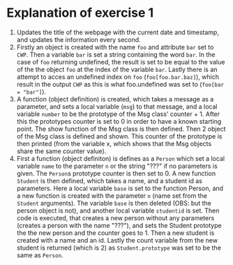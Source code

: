 Explanation of exercise 1
======

1. Updates the title of the webpage with the current date and timestamp, and updates the information every second.
2. Firstly an object is created with the name `foo` and attribute `bar` set to `CWP`. Then a variable `bar` is set a string containing the word `bar`. In the case of `foo` returning undefined, the result is set to be equal to the value of the the object `foo` at the index of the variable `bar`. Lastly there is an attempt to acces an undefined index on `foo` (`foo[foo.bar.baz]`), which result in the output `CWP` as this is what foo.undefined was set to (`foo[bar = "bar"]`).
3. A function (object definition) is created, which takes a message as a parameter, and sets a local variable (`msg`) to that message, and a local variable `number` to be the prototype of the Msg class' counter + 1. After this the prototypes counter is set to 0 in order to have a known starting point. The show function of the Msg class is then defined. Then 2 object of the Msg class is defined and shown. This counter of the prototype is then printed (from the variable x, which shows that the Msg objects share the same counter value).
4. First a function (object definiton) is defines as a `Person` which set a local variable `name` to the parameter `n` or the string "???" if no parameters is given. The `Person`s prototype counter is then set to 0. A new function `Student` is then defined, which takes a name, and a student id as parameters. Here a local variable `base` is set to the function Person, and a new function is created with the parameter `n` (name set from the `Student` arguments). The variable `base` is then deleted (OBS: but the person object is not), and another local variable `studentid` is set. Then code is executed, that creates a new person without any parameters (creates a person with the name "???"), and sets the Student prototype the the new person and the counter goes to 1. Then a new student is created with a name and an id. Lastly the count variable from the new student is returned (which is 2) as `Student.prototype` was set to be the same as `Person`.

